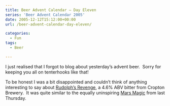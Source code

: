 ```yaml
---
title: Beer Advent Calendar – Day Eleven
series: 'Beer Advent Calendar 2005'
date: 2005-12-12T15:12:00+00:00
url: /beer-advent-calendar-day-eleven/

categories:
  - Fun
tags:
  - Beer

---
```

I just realised that I forgot to blog about yesterday’s advent beer.  Sorry for keeping you all on tenterhooks like that!

To be honest I was a bit disappointed and couldn’t think of anything interesting to say about [Rudolph’s Revenge][1], a 4.6% ABV bitter from Cropton Brewery.  It was quite similar to the equally uninspiring [Mars Magic][2] from last Thursday.

 [1]: http://www.croptonbrewery.com/product.asp?cookiecheck=yes&P_ID=126
 [2]: https://blog.iannelson.uk/beer-advent-calendar-day-eight/